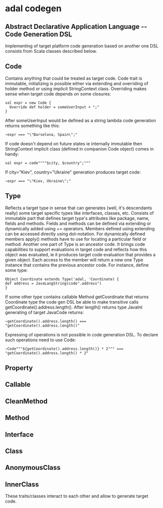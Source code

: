 adal codegen
============

Abstract Declarative Application Language -- Code Generation DSL
----------------------------------------------------------------


Implementing of target platform code generation based on another one DSL consists from Scala classes described below.

Code
----

Contains anything that could be treated as target code. Code trait is immutable, initializing is possible either via extending and overriding of holder method or using implicit StringContext class. Overriding makes sense when target code depends on some closures:
```
val expr = new Code {
  Override def holder = someUserInput + ";"
}
```

After someUserInput would be defined as a string lambda code generation returns something like this:
```
~expr === "\"Barselona, Spain\";"
```

If code doesn't depend on future states ie internally immutable then StringContext implicit class (defined in companion Code object) comes in handy:
```
val expr = code""""$city, $country";"""
```

If city="Kiev", country="Ukraine" generation produces target code:
```
~expr === "\"Kiev, Ukraine\";"
```

Type
----

Reflects a target type in sense that can generates (well, it's descendants really) some target specific types like interfaces, classes, etc.
Consists of immutable part that defines target type's attributes like package, name, fields and methods. Fields and methods can be defined via extending or dynamically added using += operators. Members defined using extending can be accessed directly using dot-notation. For dynamically defined members apply() methods have to use for locating a particular field or method.
Another one part of Type is an ancestor code. It brings code capabilities to support evaluations in target code and reflects how this object was evaluated, ie it produces target code evaluation that provides a given object. Each access to the member will return a new one Type instance that contains the previous ancestor code. For instance, define some type:
```
Object Coordinate extends Type('adal, 'Coordinate) {
def address = JavaLangString(code".address")
}
```

If some other type contains callable Method getCoordinate that returns Coordinate type the code gen DSL be able to make transitive calls getCoordinate().address.length(). After length() returns type JavaInt generating of target JavaCode returns:
```
~getCoordinate().address.length() === "getCoordinate().address.length()"
```

Expressing of operations is not possible in code generation DSL. To declare such operations need to use Code:
```
~Code"""${getCoordinate().address.length()} * 2""" === "getCoordinate().address.length() * 2"
```

Property
--------

Callable
--------

CleanMethod
-----------

Method
------

Interface
---------

Class
-----

AnonymousClass
--------------

InnerClass
----------

These traits/classes interact to each other and allow to generate target code.
